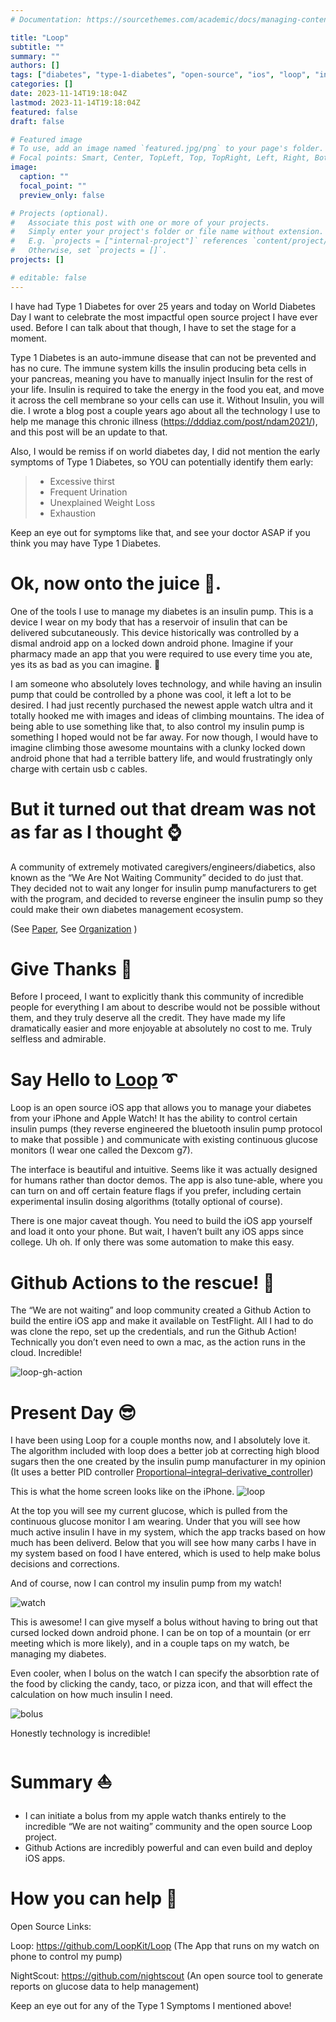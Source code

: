 ```yaml
---
# Documentation: https://sourcethemes.com/academic/docs/managing-content/

title: "Loop"
subtitle: ""
summary: ""
authors: []
tags: ["diabetes", "type-1-diabetes", "open-source", "ios", "loop", "insulin-pump", "github-actions", "apple-watch", "technology"]
categories: []
date: 2023-11-14T19:18:04Z
lastmod: 2023-11-14T19:18:04Z
featured: false
draft: false

# Featured image
# To use, add an image named `featured.jpg/png` to your page's folder.
# Focal points: Smart, Center, TopLeft, Top, TopRight, Left, Right, BottomLeft, Bottom, BottomRight.
image:
  caption: ""
  focal_point: ""
  preview_only: false

# Projects (optional).
#   Associate this post with one or more of your projects.
#   Simply enter your project's folder or file name without extension.
#   E.g. `projects = ["internal-project"]` references `content/project/deep-learning/index.md`.
#   Otherwise, set `projects = []`.
projects: []

# editable: false
---
```


I have had Type 1 Diabetes for over 25 years and today on World Diabetes Day I want to celebrate the most impactful open source project I have ever used. Before I can talk about that though, I have to set the stage for a moment.

Type 1 Diabetes is an auto-immune disease that can not be prevented and has no cure. The immune system kills the insulin producing beta cells in your pancreas, meaning you have to manually inject Insulin for the rest of your life. Insulin is required to take the energy in the food you eat, and move it across the cell membrane so your cells can use it. Without Insulin, you will die. I wrote a blog post a couple years ago about all the technology I use to help me manage this chronic illness (https://dddiaz.com/post/ndam2021/), and this post will be an update to that.

Also, I would be remiss if on world diabetes day, I did not mention the early symptoms of Type 1 Diabetes, so YOU can potentially identify them early: 

> - Excessive thirst
> - Frequent Urination
> - Unexplained Weight Loss
> - Exhaustion

Keep an eye out for symptoms like that, and see your doctor ASAP if you think you may have Type 1 Diabetes. 

# Ok, now onto the juice 🧃.

One of the tools I use to manage my diabetes is an insulin pump. This is a device I wear on my body that has a reservoir of insulin that can be delivered subcutaneously. This device historically was controlled by a dismal android app on a locked down android phone. Imagine if your pharmacy made an app that you were required to use every time you ate, yes its as bad as you can imagine. 🤣

I am someone who absolutely loves technology, and while having an insulin pump that could be controlled by a phone was cool, it left a lot to be desired. I had just recently purchased the newest apple watch ultra and it totally hooked me with images and ideas of climbing mountains. The idea of being able to use something like that, to also control my insulin pump is something I hoped would not be far away. For now though, I would have to imagine climbing those awesome mountains with a clunky locked down android phone that had a terrible battery life, and would frustratingly only charge with certain usb c cables. 

# But it turned out that dream was not as far as I thought ⌚️

A community of extremely motivated caregivers/engineers/diabetics, also known as the “We Are Not Waiting Community” decided to do just that. They decided not to wait any longer for insulin pump manufacturers to get with the program, and decided to reverse engineer the insulin pump so they could make their own diabetes management ecosystem.

(See [Paper](https://www.ncbi.nlm.nih.gov/pmc/articles/PMC8865793/), See [Organization](http://www.nightscout.info) )

# Give Thanks 🙏

Before I proceed, I want to explicitly thank this community of incredible people for everything I am about to describe would not be possible without them, and they truly deserve all the credit. They have made my life dramatically easier and more enjoyable at absolutely no cost to me. Truly selfless and admirable. 

# Say Hello to [Loop](https://loopkit.github.io/loopdocs/#welcome-toloop) ➰

Loop is an open source iOS app that allows you to manage your diabetes from your iPhone and Apple Watch! It has the ability to control certain insulin pumps (they reverse engineered the bluetooth insulin pump protocol to make that possible ) and communicate with existing continuous glucose monitors (I wear one called the Dexcom g7).

The interface is beautiful and intuitive. Seems like it was actually designed for humans rather than doctor demos. The app is also tune-able, where you can turn on and off certain feature flags if you prefer, including certain experimental insulin dosing algorithms (totally optional of course).

There is one major caveat though. You need to build the iOS app yourself and load it onto your phone. But wait, I haven’t built any iOS apps since college. Uh oh. If only there was some automation to make this easy.

# Github Actions to the rescue! 🔐

The “We are not waiting” and loop community created a Github Action to build the entire iOS app and make it available on TestFlight. All I had to do was clone the repo, set up the credentials, and run the Github Action! Technically you don’t even need to own a mac, as the action runs in the cloud. Incredible!

![loop-gh-action](loop-gh-action.png)

# Present Day 😎

I have been using Loop for a couple months now, and I absolutely love it. The algorithm included with loop does a better job at correcting high blood sugars then the one created by the insulin pump manufacturer in my opinion (It uses a better PID controller [Proportional–integral–derivative_controller](https://en.wikipedia.org/wiki/Proportional%E2%80%93integral%E2%80%93derivative_controller)) 

This is what the home screen looks like on the iPhone.
![loop](loop.png)

At the top you will see my current glucose, which is pulled from the continuous glucose monitor I am wearing.
Under that you will see how much active insulin I have in my system, which the app tracks based on how much has been deliverd.
Below that you will see how many carbs I have in my system based on food I have entered, which is used to help make bolus decisions and corrections.

And of course, now I can control my insulin pump from my watch! 

![watch](watch.jpg)

This is awesome! I can give myself a bolus without having to bring out that cursed locked down android phone. I can be on top of a mountain (or err meeting which is more likely), and in a couple taps on my watch, be managing my diabetes. 

Even cooler, when I bolus on the watch I can specify the absorbtion rate of the food by clicking the candy, taco, or pizza icon, and that will effect the calculation on how much insulin I need.

![bolus](bolus.jpg)

Honestly technology is incredible!

# Summary ⛵️

- I can initiate a bolus from my apple watch thanks entirely to the incredible “We are not waiting” community and the open source Loop project.
- Github Actions are incredibly powerful and can even build and deploy iOS apps.

# How you can help 🥳

Open Source Links: 

Loop: https://github.com/LoopKit/Loop (The App that runs on my watch on phone to control my pump)

NightScout: https://github.com/nightscout (An open source tool to generate reports on glucose data to help management)

Keep an eye out for any of the Type 1 Symptoms I mentioned above!

